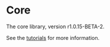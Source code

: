 # Core

The core library, version r1.0.15-BETA-2.

See the [tutorials](tutorials/index.md) for more information.
